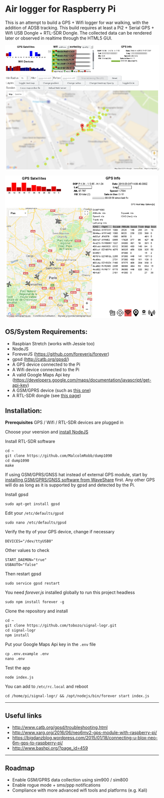 **Air logger for Raspberry Pi**
===========

This is an attempt to build a GPS + Wifi logger for war walking, with the addition of ADSB tracking.
This build requires at least a Pi2 + Serial GPS + Wifi USB Dongle + RTL-SDR Dongle.
The collected data can be rendered later or observed in realtime through the HTML5 GUI.

<p align="center">
<img src="https://raw.githubusercontent.com/tobozo/signal-logr/master/signal-logr.png" />
</p>
<p align="center">
<img src="https://raw.githubusercontent.com/tobozo/signal-logr/master/signal-logr-rtl-sdr.png" />
</p>

**OS/System Requirements:**
----

- Raspbian Stretch (works with Jessie too)
- NodeJS
- ForeverJS (https://github.com/foreverjs/forever)
- gpsd (http://catb.org/gpsd/)
- A GPS device connected to the Pi
- A Wifi device connected to the Pi
- A valid Google Maps Api key (https://developers.google.com/maps/documentation/javascript/get-api-key)
- A GSM/GPRS device (such as [this one](https://www.waveshare.com/wiki/GSM/GPRS/GNSS_HAT))
- A RTL-SDR dongle (see [this page](https://www.rtl-sdr.com/buy-rtl-sdr-dvb-t-dongles/))

**Installation:**
----

**Prerequisites** GPS / Wifi / RTL-SDR devices are plugged in

Choose your veersion and [install NodeJS](https://github.com/nodesource/distributions#debinstall)

Install RTL-SDR software 

    cd ~
    git clone https://github.com/MalcolmRobb/dump1090
    cd dump1090
    make

If using GSM/GPRS/GNSS hat instead of external GPS module, start by [installing GSM/GPRS/GNSS software from WaveShare](https://www.waveshare.com/wiki/GSM/GPRS/GNSS_HAT) first.
Any other GPS will do as long as it is supported by gpsd and detected by the Pi.

Install gpsd

    sudo apt-get install gpsd

Edit your `/etc/defaults/gpsd`

    sudo nano /etc/defaults/gpsd

Verify the tty of your GPS device, change if necessary

    DEVICES="/dev/ttyUSB0"

Other values to check

    START_DAEMON="true"
    USBAUTO="false"

Then restart gpsd

    sudo service gpsd restart

You need *forever.js* installed globally to run this project headless

    sudo npm install forever -g

Clone the repository and install

    cd ~
    git clone https://github.com/tobozo/signal-logr.git
    cd signal-logr
    npm install

Put your Google Maps Api key in the `.env` file

    cp .env.example .env
    nano .env

Test the app

    node index.js

You can add to `/etc/rc.local` and reboot

    cd /home/pi/signal-logr/ && /opt/nodejs/bin/forever start index.js


****
**Useful links**
----
  * http://www.catb.org/gpsd/troubleshooting.html
  * http://www.xarg.org/2016/06/neo6mv2-gps-module-with-raspberry-pi/
  * https://bigdanzblog.wordpress.com/2015/01/18/connecting-u-blox-neo-6m-gps-to-raspberry-pi/
  * http://www.bashpi.org/?page_id=459

****
**Roadmap**
----
* Enable GSM/GPRS data collection using sim900 / sim800
* Enable rogue mode + sms/ppp notifications
* Compliance with more advanced wifi tools and platforms (e.g. Kali)
